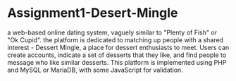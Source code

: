 # Assignment1-Desert-Mingle

 a web-based online dating system, vaguely similar to "Plenty of Fish" or "Ok Cupid".
the platform is dedicated to matching up people with a shared interest - Dessert Mingle, a place for dessert enthusiasts to meet.
Users can create accounts, indicate a set of desserts that they like, and find people to message who like similar desserts.
 This platform is implemented using PHP and MySQL or MariaDB, with some JavaScript for validation.
